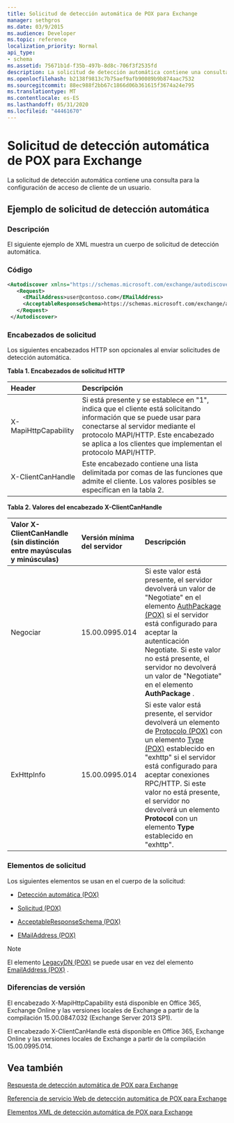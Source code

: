 ```yaml
---
title: Solicitud de detección automática de POX para Exchange
manager: sethgros
ms.date: 03/9/2015
ms.audience: Developer
ms.topic: reference
localization_priority: Normal
api_type:
- schema
ms.assetid: 75671b1d-f35b-497b-8d8c-706f3f2535fd
description: La solicitud de detección automática contiene una consulta para la configuración de acceso de cliente de un usuario.
ms.openlocfilehash: b2138f9813c7b75aef9afb90089b9b874aac7532
ms.sourcegitcommit: 88ec988f2bb67c1866d06b361615f3674a24e795
ms.translationtype: MT
ms.contentlocale: es-ES
ms.lasthandoff: 05/31/2020
ms.locfileid: "44461670"
---
```

# <a name="pox-autodiscover-request-for-exchange"></a>Solicitud de detección automática de POX para Exchange

La solicitud de detección automática contiene una consulta para la configuración de acceso de cliente de un usuario.
  
## <a name="autodiscover-request-example"></a>Ejemplo de solicitud de detección automática

### <a name="description"></a>Descripción

El siguiente ejemplo de XML muestra un cuerpo de solicitud de detección automática.
  
### <a name="code"></a>Código

```XML
<Autodiscover xmlns="https://schemas.microsoft.com/exchange/autodiscover/outlook/requestschema/2006">
   <Request>
     <EMailAddress>user@contoso.com</EMailAddress>
     <AcceptableResponseSchema>https://schemas.microsoft.com/exchange/autodiscover/outlook/responseschema/2006a</AcceptableResponseSchema>
   </Request>
 </Autodiscover>
```

### <a name="request-headers"></a>Encabezados de solicitud

Los siguientes encabezados HTTP son opcionales al enviar solicitudes de detección automática.
  
**Tabla 1. Encabezados de solicitud HTTP**

|**Header**|**Descripción**|
|:-----|:-----|
|X-MapiHttpCapability  <br/> |Si está presente y se establece en "1", indica que el cliente está solicitando información que se puede usar para conectarse al servidor mediante el protocolo MAPI/HTTP. Este encabezado se aplica a los clientes que implementan el protocolo MAPI/HTTP.  <br/> |
|X-ClientCanHandle  <br/> |Este encabezado contiene una lista delimitada por comas de las funciones que admite el cliente. Los valores posibles se especifican en la tabla 2.  <br/> |
   
**Tabla 2. Valores del encabezado X-ClientCanHandle**

|**Valor X-ClientCanHandle (sin distinción entre mayúsculas y minúsculas)**|**Versión mínima del servidor**|**Descripción**|
|:-----|:-----|:-----|
|Negociar  <br/> |15.00.0995.014  <br/> |Si este valor está presente, el servidor devolverá un valor de "Negotiate" en el elemento [AuthPackage (POX)](authpackage-pox.md) si el servidor está configurado para aceptar la autenticación Negotiate. Si este valor no está presente, el servidor no devolverá un valor de "Negotiate" en el elemento **AuthPackage** .  <br/> |
|ExHttpInfo  <br/> |15.00.0995.014  <br/> |Si este valor está presente, el servidor devolverá un elemento de [Protocolo (POX)](protocol-pox.md) con un elemento [Type (POX)](type-pox.md) establecido en "exhttp" si el servidor está configurado para aceptar conexiones RPC/HTTP. Si este valor no está presente, el servidor no devolverá un elemento **Protocol** con un elemento **Type** establecido en "exhttp".  <br/> |
   
### <a name="request-elements"></a>Elementos de solicitud

Los siguientes elementos se usan en el cuerpo de la solicitud:
  
- [Detección automática (POX)](autodiscover-pox.md)
    
- [Solicitud (POX)](request-pox.md)
    
- [AcceptableResponseSchema (POX)](acceptableresponseschema-pox.md)
    
- [EMailAddress (POX)](emailaddress-pox.md)
    
> [!NOTE]
> El elemento [LegacyDN (POX)](legacydn-pox.md) se puede usar en vez del elemento [EmailAddress (POX)](emailaddress-pox.md) . 
  
### <a name="version-differences"></a>Diferencias de versión

El encabezado X-MapiHttpCapability está disponible en Office 365, Exchange Online y las versiones locales de Exchange a partir de la compilación 15.00.0847.032 (Exchange Server 2013 SP1).
  
El encabezado X-ClientCanHandle está disponible en Office 365, Exchange Online y las versiones locales de Exchange a partir de la compilación 15.00.0995.014.
  
## <a name="see-also"></a>Vea también



[Respuesta de detección automática de POX para Exchange](pox-autodiscover-response-for-exchange.md)


[Referencia de servicio Web de detección automática de POX para Exchange](pox-autodiscover-web-service-reference-for-exchange.md)
  
[Elementos XML de detección automática de POX para Exchange](pox-autodiscover-xml-elements-for-exchange.md)

